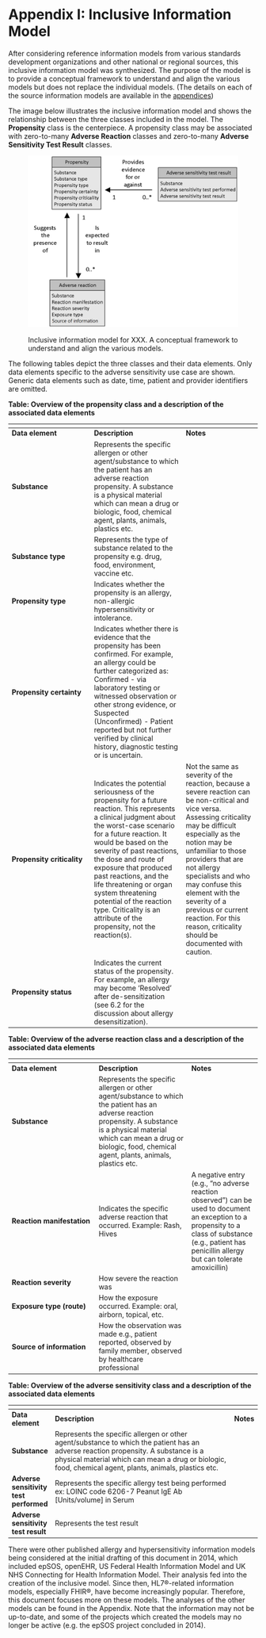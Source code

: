 # Appendix I: Inclusive Information Model

After considering reference information models from various standards development organizations and other national or regional sources, this inclusive information model was synthesized. The purpose of the model is to provide a conceptual framework to understand and align the various models but does not replace the individual models. (The details on each of the source information models are available in the [appendices](./))

The image below illustrates the inclusive information model and shows the relationship between the three classes included in the model. The **Propensity** class is the centerpiece. A propensity class may be associated with zero-to-many **Adverse Reaction** classes and zero-to-many **Adverse** **Sensitivity Test Result** classes.

<figure><img src="../images/180920427.png" alt=""><figcaption><p> Inclusive information model for XXX. A conceptual framework to understand and align the various models.</p></figcaption></figure>

The following tables depict the three classes and their data elements. Only data elements specific to the adverse sensitivity use case are shown. Generic data elements such as date, time, patient and provider identifiers are omitted.

**Table: Overview of the propensity class and a description of the associated data elements**

<table data-header-hidden><thead><tr><th width="152.16796875"></th><th></th><th></th></tr></thead><tbody><tr><td><strong>Data element</strong></td><td><strong>Description</strong></td><td><strong>Notes</strong></td></tr><tr><td><strong>Substance</strong></td><td>Represents the specific allergen or other agent/substance to which the patient has an adverse reaction propensity. A substance is a physical material which can mean a drug or biologic, food, chemical agent, plants, animals, plastics etc.</td><td></td></tr><tr><td><strong>Substance type</strong></td><td>Represents the type of substance related to the propensity e.g. drug, food, environment, vaccine etc.</td><td></td></tr><tr><td><strong>Propensity type</strong></td><td>Indicates whether the propensity is an allergy, non-allergic hypersensitivity or intolerance.</td><td></td></tr><tr><td><strong>Propensity certainty</strong></td><td>Indicates whether there is evidence that the propensity has been confirmed. For example, an allergy could be further categorized as: Confirmed - via laboratory testing or witnessed observation or other strong evidence, or Suspected (Unconfirmed) - Patient reported but not further verified by clinical history, diagnostic testing or is uncertain.</td><td></td></tr><tr><td><strong>Propensity criticality</strong></td><td>Indicates the potential seriousness of the propensity for a future reaction. This represents a clinical judgment about the worst-case scenario for a future reaction. It would be based on the severity of past reactions, the dose and route of exposure that produced past reactions, and the life threatening or organ system threatening potential of the reaction type. Criticality is an attribute of the propensity, not the reaction(s).</td><td>Not the same as severity of the reaction, because a severe reaction can be non-critical and vice versa. Assessing criticality may be difficult especially as the notion may be unfamiliar to those providers that are not allergy specialists and who may confuse this element with the severity of a previous or current reaction. For this reason, criticality should be documented with caution.</td></tr><tr><td><strong>Propensity status</strong></td><td>Indicates the current status of the propensity. For example, an allergy may become ‘Resolved’ after de-sensitization (see 6.2 for the discussion about allergy desensitization).</td><td></td></tr></tbody></table>

**Table: Overview of the adverse reaction class and a description of the associated data elements**

<table data-header-hidden><thead><tr><th width="161.64453125"></th><th></th><th></th></tr></thead><tbody><tr><td><strong>Data element</strong></td><td><strong>Description</strong></td><td><strong>Notes</strong></td></tr><tr><td><strong>Substance</strong></td><td>Represents the specific allergen or other agent/substance to which the patient has an adverse reaction propensity. A substance is a physical material which can mean a drug or biologic, food, chemical agent, plants, animals, plastics etc.</td><td></td></tr><tr><td><strong>Reaction manifestation</strong></td><td>Indicates the specific adverse reaction that occurred. Example: Rash, Hives</td><td>A negative entry (e.g., “no adverse reaction observed”) can be used to document an exception to a propensity to a class of substance (e.g., patient has penicillin allergy but can tolerate amoxicillin)</td></tr><tr><td><strong>Reaction severity</strong></td><td>How severe the reaction was</td><td></td></tr><tr><td><strong>Exposure type (route)</strong></td><td>How the exposure occurred. Example: oral, airborn, topical, etc.</td><td></td></tr><tr><td><strong>Source of information</strong></td><td>How the observation was made e.g., patient reported, observed by family member, observed by healthcare professional</td><td></td></tr></tbody></table>

**Table: Overview of the adverse sensitivity class and a description of the associated data elements**

<table data-header-hidden><thead><tr><th></th><th width="502.2109375"></th><th></th></tr></thead><tbody><tr><td><strong>Data element</strong></td><td><strong>Description</strong></td><td><strong>Notes</strong></td></tr><tr><td><strong>Substance</strong></td><td>Represents the specific allergen or other agent/substance to which the patient has an adverse reaction propensity. A substance is a physical material which can mean a drug or biologic, food, chemical agent, plants, animals, plastics etc.</td><td></td></tr><tr><td><strong>Adverse sensitivity test performed</strong></td><td>Represents the specific allergy test being performed ex: LOINC code 6206-7 Peanut IgE Ab [Units/volume] in Serum</td><td></td></tr><tr><td><strong>Adverse sensitivity test result</strong></td><td>Represents the test result</td><td></td></tr></tbody></table>

There were other published allergy and hypersensitivity information models being considered at the initial drafting of this document in 2014, which included epSOS, openEHR, US Federal Health Information Model and UK NHS Connecting for Health Information Model. Their analysis fed into the creation of the inclusive model. Since then, HL7®-related information models, especially FHIR®, have become increasingly popular. Therefore, this document focuses more on these models. The analyses of the other models can be found in the Appendix. Note that the information may not be up-to-date, and some of the projects which created the models may no longer be active (e.g. the epSOS project concluded in 2014).

